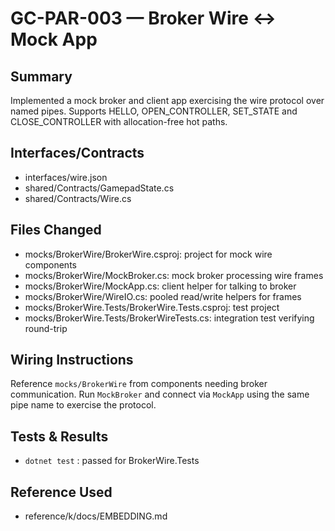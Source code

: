 # GC-PAR-003 — Broker Wire ↔ Mock App

## Summary
Implemented a mock broker and client app exercising the wire protocol over named pipes. Supports HELLO, OPEN_CONTROLLER, SET_STATE and CLOSE_CONTROLLER with allocation-free hot paths.

## Interfaces/Contracts
- interfaces/wire.json
- shared/Contracts/GamepadState.cs
- shared/Contracts/Wire.cs

## Files Changed
- mocks/BrokerWire/BrokerWire.csproj: project for mock wire components
- mocks/BrokerWire/MockBroker.cs: mock broker processing wire frames
- mocks/BrokerWire/MockApp.cs: client helper for talking to broker
- mocks/BrokerWire/WireIO.cs: pooled read/write helpers for frames
- mocks/BrokerWire.Tests/BrokerWire.Tests.csproj: test project
- mocks/BrokerWire.Tests/BrokerWireTests.cs: integration test verifying round-trip

## Wiring Instructions
Reference `mocks/BrokerWire` from components needing broker communication. Run `MockBroker` and connect via `MockApp` using the same pipe name to exercise the protocol.

## Tests & Results
- `dotnet test` : passed for BrokerWire.Tests

## Reference Used
- reference/k/docs/EMBEDDING.md
